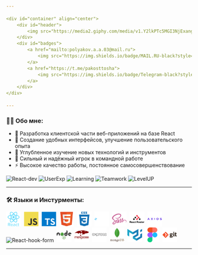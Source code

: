 ```yaml
---

<div id="container" align="center">
	<div id="header">
		<img src="https://media2.giphy.com/media/v1.Y2lkPTc5MGI3NjExangwazVvNXptZHQ3a3o5N2d5NWg1YXdhcGwwemJwNzIybG1kNTMwaiZlcD12MV9pbnRlcm5hbF9naWZfYnlfaWQmY3Q9Zw/f4ztZcdm9Fi90vL4Zd/giphy.gif" width="500"/>
	</div>
	<div id="badges">
		<a href="mailto:polyakov.a.a.03@mail.ru">
			<img src="https://img.shields.io/badge/MAIL.RU-black?style=for-the-badge&logo=gmail&logoColor=white" alt="Email Badge"/>
		</a>
		<a href="https://t.me/pakosttosha">
			<img src="https://img.shields.io/badge/Telegram-black?style=for-the-badge&logo=telegram&logoColor=white" alt="Telegram Badge"/>
		</a>
	</div>
</div>

---
```


### :man_technologist: Обо мне:

-  :seedling: Разработка клиентской части веб-приложений на базе React
-  :brain: Создание удобных интерфейсов, улучшение пользовательского опыта
-  :telescope: Углубленное изучение новых технологий и инструментов
-  :muscle: Сильный и надёжный игрок в командной работе
-  :zap: Высокое качество работы, постоянное самосовершенствование
<div height="120">
<img src="https://media1.giphy.com/media/v1.Y2lkPTc5MGI3NjExd2swMGEzd3oybjExOW0wbHZyYnEyZzkyaGtrZDZsenE2d2o4MmozMyZlcD12MV9pbnRlcm5hbF9naWZfYnlfaWQmY3Q9Zw/13twUEuUnCrEju/giphy.gif" alt="React-dev" height="115">
<img src="https://media1.giphy.com/media/v1.Y2lkPTc5MGI3NjExYTVhbW1mMTFmYjNpb2VmbWxmcHJrZ3JyN3c1Nzd5a2pjNjA4bG81biZlcD12MV9pbnRlcm5hbF9naWZfYnlfaWQmY3Q9Zw/2ikwIgNrmPZICNmRyX/giphy.gif" alt="UserExp" height="115">
<img src="https://media4.giphy.com/media/v1.Y2lkPTc5MGI3NjExMThqaWg2ZTRrNm1jbDcyNnRhdTV2bGR4NzRiZ2xrc2J5anFhYmpkdSZlcD12MV9pbnRlcm5hbF9naWZfYnlfaWQmY3Q9Zw/L1R1tvI9svkIWwpVYr/giphy.gif" alt="Learning" height="115">
<img src="https://media4.giphy.com/media/v1.Y2lkPTc5MGI3NjExYnBkaTU5cDI4ZzRndGJlODRkYm0waWh0NmYwbm50OXJ2eHhoZzR2MCZlcD12MV9pbnRlcm5hbF9naWZfYnlfaWQmY3Q9Zw/9yssegcqq1WDlPKdP4/giphy.gif" alt="Teamwork" height="115">
<img src="https://media2.giphy.com/media/v1.Y2lkPTc5MGI3NjExaGZxbnVidGZ5d2MyY2VsM2UweHozdzZhc3UwOWJtNTY5M3JlamVyNSZlcD12MV9pbnRlcm5hbF9naWZfYnlfaWQmY3Q9Zw/xNUyxiJoTYiWWyNMJw/giphy.gif" alt="LevelUP" height="115">
</div>

---

### :hammer_and_wrench: Языки и Инстурменты:

<div>
<img src="https://github.com/devicons/devicon/blob/master/icons/react/react-original-wordmark.svg" title="React" alt="React" width="40" height="40"/>&nbsp; <!-- React -->
<img src="https://github.com/devicons/devicon/blob/master/icons/javascript/javascript-original.svg" title="JavaScript" alt="JavaScript" width="40" height="40"/>&nbsp; <!-- JS -->
<img src="https://github.com/devicons/devicon/blob/master/icons/typescript/typescript-original.svg" title="Typescript" alt="Typescript" width="40" height="40"/>&nbsp; <!-- TS -->
<img src="https://github.com/devicons/devicon/blob/master/icons/html5/html5-original.svg" title="HTML5" alt="HTML" width="40" height="40"/>&nbsp; <!-- HTML -->
<img src="https://github.com/devicons/devicon/blob/master/icons/css3/css3-plain-wordmark.svg"  title="CSS3" alt="CSS" width="40" height="40"/>&nbsp; <!-- CSS -->
<!-- <img src="https://github.com/devicons/devicon/blob/master/icons/redux/redux-original.svg" title="Redux" alt="Redux" width="40" height="40"/>&nbsp; <!-- Redux -->
<img src="https://github.com/devicons/devicon/blob/master/icons/tailwindcss/tailwindcss-original-wordmark.svg" title="Tailwindcss" alt="Tailwindcss" width="40" height="40"/>&nbsp; <!-- Tailwindcss -->
<img src="https://github.com/devicons/devicon/blob/master/icons/sass/sass-original.svg" title="Sass" alt="Sass" width="40" height="40"/>&nbsp; <!-- Sass -->
<img src="https://github.com/devicons/devicon/blob/master/icons/reactrouter/reactrouter-original-wordmark.svg" title="Reactrouter" alt="Reactrouter" width="40" height="40"/>&nbsp; <!-- Reactrouter -->
<img src="https://github.com/devicons/devicon/blob/master/icons/axios/axios-plain-wordmark.svg" title="Axios" alt="Axios" width="40" height="40"/>&nbsp; <!-- Axios -->
<img src="https://react-hook-form.com/images/logo/react-hook-form-logo-only.svg" title="React-hook-form" alt="React-hook-form" width="40" height="40"/>&nbsp; <!-- React-hook-form -->
<img src="https://github.com/devicons/devicon/blob/master/icons/nodejs/nodejs-original-wordmark.svg" title="NodeJS" alt="NodeJS" width="40" height="40"/>&nbsp; <!-- NodeJS -->
<img src="https://github.com/devicons/devicon/blob/master/icons/mongoose/mongoose-original-wordmark.svg" title="Mongoose" alt="Mongoose" width="40" height="40"/>&nbsp; <!-- Mongoose -->
<img src="https://github.com/devicons/devicon/blob/master/icons/express/express-original-wordmark.svg" title="Express" alt="Express" width="40" height="40"/>&nbsp; <!-- Express -->
<img src="https://github.com/devicons/devicon/blob/master/icons/mongodb/mongodb-original-wordmark.svg" title="MongoDB" alt="MongoDB" width="40" height="40"/>&nbsp; <!-- MongoDB -->
<!-- <img src="https://github.com/devicons/devicon/blob/master/icons/mysql/mysql-original-wordmark.svg" title="MySQL"  alt="MySQL" width="40" height="40"/>&nbsp; <!-- MySQL -->
<!-- <img src="https://github.com/devicons/devicon/blob/master/icons/postgresql/postgresql-original-wordmark.svg" title="PostgreSQL"  alt="PostgreSQL" width="40" height="40"/>&nbsp; <!-- PostgreSQL -->
<img src="https://github.com/devicons/devicon/blob/master/icons/materialui/materialui-original.svg" title="Material UI" alt="Material UI" width="40" height="40"/>&nbsp; <!-- MaterialUI -->
<img src="https://github.com/devicons/devicon/blob/master/icons/figma/figma-original.svg" title="Figma" alt="Figma" width="40" height="40"/>&nbsp; <!-- Figma -->
<img src="https://github.com/devicons/devicon/blob/master/icons/git/git-original-wordmark.svg" title="Git" alt="Git" width="40" height="40"/>&nbsp; <!-- Git -->
</div>

---

